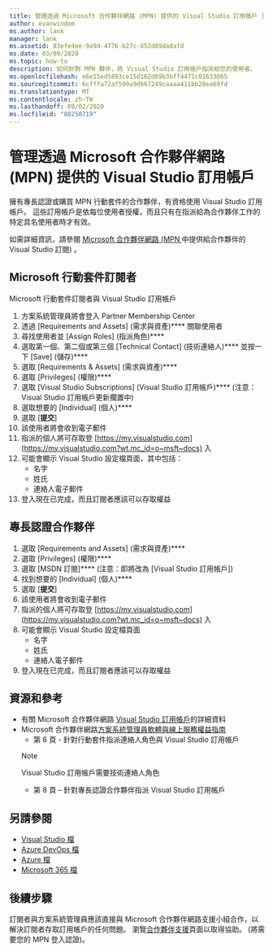 ```yaml
---
title: 管理透過 Microsoft 合作夥伴網路 (MPN) 提供的 Visual Studio 訂用帳戶 | Microsoft Docs
author: evanwindom
ms.author: lank
manager: lank
ms.assetid: 83efe4ee-9a9d-4776-b27c-852d89dadafd
ms.date: 03/09/2020
ms.topic: how-to
description: 如何針對 MPN 夥伴，將 Visual Studio 訂用帳戶指派給您的使用者。
ms.openlocfilehash: e6e15ed5893ce15d162d69b3bff4471c01633065
ms.sourcegitcommit: 6cfffa72af599a9d667249caaaa411bb28ea69fd
ms.translationtype: MT
ms.contentlocale: zh-TW
ms.lasthandoff: 09/02/2020
ms.locfileid: "88250719"
---
```

# <a name="manage-visual-studio-subscriptions-offered-through-the-microsoft-partner-network-mpn"></a>管理透過 Microsoft 合作夥伴網路 (MPN) 提供的 Visual Studio 訂用帳戶
擁有專長認證或購買 MPN 行動套件的合作夥伴，有資格使用 Visual Studio 訂用帳戶。 這些訂用帳戶是依每位使用者授權，而且只有在指派給為合作夥伴工作的特定具名使用者時才有效。

如需詳細資訊，請參閱 [Microsoft 合作夥伴網路 (MPN ](program-mpn.md) 中提供給合作夥伴的 Visual Studio 訂閱) 。

## <a name="microsoft-action-pack-subscribers"></a>Microsoft 行動套件訂閱者
Microsoft 行動套件訂閱者與 Visual Studio 訂用帳戶
1. 方案系統管理員將會登入 Partner Membership Center
2. 透過 [Requirements and Assets] \(需求與資產\)**** 關聯使用者
3. 尋找使用者並 [Assign Roles] \(指派角色\)****
4. 選取第一個、第二個或第三個 [Technical Contact] \(技術連絡人\)**** 並按一下 [Save] \(儲存\)****
5. 選取 [Requirements & Assets] \(需求與資產\)****
6. 選取 [Privileges] \(權限\)****
7. 選取 [Visual Studio Subscriptions] \(Visual Studio 訂用帳戶\)**** (注意：Visual Studio 訂用帳戶更新擱置中)
8. 選取想要的 [Individual] \(個人\)****
9. 選取 [**提交**]
10. 該使用者將會收到電子郵件
11. 指派的個人將可存取登 [https://my.visualstudio.com](https://my.visualstudio.com?wt.mc_id=o~msft~docs) 入
12. 可能會顯示 Visual Studio 設定檔頁面，其中包括：
    - 名字
    - 姓氏
    - 連絡人電子郵件
13. 登入現在已完成，而且訂閱者應該可以存取權益

## <a name="competency-partners"></a>專長認證合作夥伴
1. 選取 [Requirements and Assets] \(需求與資產\)****
2. 選取 [Privileges] \(權限\)****
3. 選取 [MSDN 訂閱]**** (注意：即將改為 [Visual Studio 訂用帳戶])
4. 找到想要的 [Individual] \(個人\)****
5. 選取 [**提交**]
6. 該使用者將會收到電子郵件
7. 指派的個人將可存取登 [https://my.visualstudio.com](https://my.visualstudio.com?wt.mc_id=o~msft~docs) 入
8. 可能會顯示 Visual Studio 設定檔頁面
    - 名字
    - 姓氏
    - 連絡人電子郵件
9. 登入現在已完成，而且訂閱者應該可以存取權益

## <a name="resources-and-references"></a>資源和參考
- 有關 Microsoft 合作夥伴網路 [Visual Studio 訂用帳戶](https://partner.microsoft.com/membership/msdn-subscriptions)的詳細資料
- Microsoft 合作夥伴網路[方案系統管理員軟體與線上服務權益指南](https://assetsprod.microsoft.com/mpn/Program-Administrator-Guide-to-Software-and-Online-Services-Benefits)
  - 第 6 頁 - 針對行動套件指派連絡人角色與 Visual Studio 訂用帳戶
  > [!NOTE]
  > Visual Studio 訂用帳戶需要技術連絡人角色
  - 第 8 頁 – 針對專長認證合作夥伴指派 Visual Studio 訂用帳戶

## <a name="see-also"></a>另請參閱
- [Visual Studio 檔](https://docs.microsoft.com/visualstudio/)
- [Azure DevOps 檔](https://docs.microsoft.com/azure/devops/)
- [Azure 檔](https://docs.microsoft.com/azure/)
- [Microsoft 365 檔](https://docs.microsoft.com/microsoft-365/)

## <a name="next-steps"></a>後續步驟
訂閱者與方案系統管理員應該直接與 Microsoft 合作夥伴網路支援小組合作，以解決訂閱者存取訂用帳戶的任何問題。 瀏覽[合作夥伴支援](https://partner.microsoft.com/support)頁面以取得協助。 (將需要您的 MPN 登入認證)。


